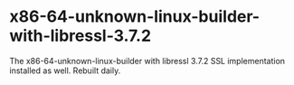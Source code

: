 # x86-64-unknown-linux-builder-with-libressl-3.7.2

The x86-64-unknown-linux-builder with libressl 3.7.2 SSL implementation installed as well. Rebuilt daily.
